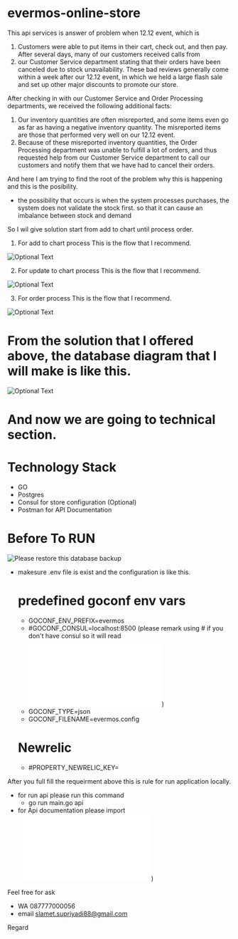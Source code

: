 # evermos-online-store

This api services is answer of problem when 12.12 event, which is
1. Customers were able to put items in their cart, check out, and then pay. After several days, many of our customers received calls from
2. our Customer Service department stating that their orders have been canceled due to stock unavailability.
These bad reviews generally come within a week after our 12.12 event, in which we held a large flash sale and set up other major
discounts to promote our store.

After checking in with our Customer Service and Order Processing departments, we received the following additional facts:
1. Our inventory quantities are often misreported, and some items even go as far as having a negative inventory quantity.
The misreported items are those that performed very well on our 12.12 event.
2. Because of these misreported inventory quantities, the Order Processing department was unable to fulfill a lot of orders, and thus
requested help from our Customer Service department to call our customers and notify them that we have had to cancel their orders.

And here I am trying to find the root of the problem why this is happening and this is the posibility.
- the possibility that occurs is when the system processes purchases, the system does not validate the stock first. so that it can cause an imbalance between stock and demand

So I wil give solution start from add to chart until process order.

1. For add to chart process This is the flow that I recommend.

![Optional Text](../master/document/add_to_chart.jpg)

2. For update to chart process This is the flow that I recommend.

![Optional Text](../master/document/update_chart.jpg)

3. For order process This is the flow that I recommend.

![Optional Text](../master/document/order_process.jpg)

# From the solution that I offered above, the database diagram that I will make is like this.

![Optional Text](../master/document/db_schema.jpg)


# And now we are going to technical section.

# Technology Stack
-   GO
-   Postgres
-   Consul for store configuration (Optional)
-   Postman for API Documentation

# Before To RUN
![Please restore this database backup](../master/script/onlinestor_db.backup)

-   makesure .env file is exist and the configuration is like this.
    # predefined goconf env vars
    - GOCONF_ENV_PREFIX=evermos
    - #GOCONF_CONSUL=localhost:8500 (please remark using # if you don't have consul so it will read ![this json config](../master/evermos.config.json))
    - GOCONF_TYPE=json
    - GOCONF_FILENAME=evermos.config

    # Newrelic
    - #PROPERTY_NEWRELIC_KEY=

After you full fill the requeirment above this is rule for run application locally.
-   for run api please run this command
    -   go run main.go api
-   for Api documentation please import ![api doc](../master/document/evermos.postman_collection.json))


Feel free for ask
-   WA 087777000056
-   email slamet.supriyadi88@gmail.com

Regard